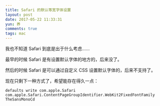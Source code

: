 ```yaml
---
title: Safari 的默认等宽字体设置
layout: post
date: 2017-05-22 11:33:31
yun: 养
comments: true
tags: mac
---
```


我也不知道 Safari 到底是出于什么考虑……

最早的时候 Safari 是有设置默认字体的地方的，后来没了。

然后的时候 Safari 是可以通过自定义 CSS 设置默认字体的，后来不支持了。

现在只剩下一种方式了，希望能存在得久一点：

```
defaults write com.apple.Safari com.apple.Safari.ContentPageGroupIdentifier.WebKit2FixedFontFamily TheSansMonoCd
```
